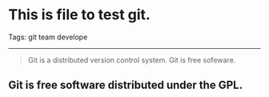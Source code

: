 # This is file to test git.

Tags: git team develope

---

> Git is a distributed version control system.
> Git is free sofeware.

## Git is free software distributed under the GPL.